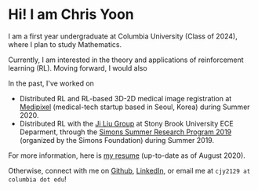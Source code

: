 # Hi! I am Chris Yoon

I am a first year undergraduate at Columbia University (Class of 2024), where I plan to study Mathematics. 

Currently, I am interested in the theory and applications of reinforcement learning (RL). Moving forward, I would also  

In the past, I've worked on 

- Distributed RL and RL-based 3D-2D medical image registration at [Medipixel](https://www.medipixel.io/) (medical-tech startup based in Seoul, Korea) during Summer 2020.
- Distributed RL with the [Ji Liu Group](https://sites.google.com/site/jiliucontrol/home) at Stony Brook University ECE Deparment, through the [Simons Summer Research Program 2019](https://www.stonybrook.edu/simons/) (organized by the Simons Foundation) during Summer 2019.

For more information, here is [my resume](link_to_resume) (up-to-date as of August 2020).

Otherwise, connect with me on [Github](https://github.com/cyoon1729), [LinkedIn](https://www.linkedin.com/in/chris-yoon-75847418b/), or email me at `cjy2129 at columbia dot edu`!